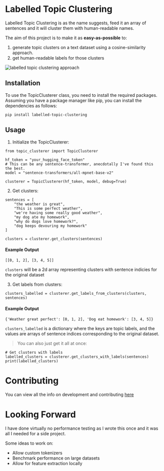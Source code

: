 # Labelled Topic Clustering

Labelled Topic Clustering is as the name suggests, feed it an array of sentences and it will cluster them with human-readable names.

The aim of this project is to make it as **easy-as-possible** to:

1. generate topic clusters on a text dataset using a cosine-similarity approach.
2. get human-readable labels for those clusters

![labelled topic clustering approach](https://github.com/tomhaydn/labelled-topic-clustering/blob/main/docs/diagram-1.png)

## Installation

To use the TopicClusterer class, you need to install the required packages. Assuming you have a package manager like pip, you can install the dependencies as follows:

`pip install labelled-topic-clustering`

## Usage

1. Initialize the TopicClusterer:

```
from topic_clusterer import TopicClusterer

hf_token = "your_hugging_face_token"
# This can be any sentence-transformer, anecdotally I've found this the best.
model = "sentence-transformers/all-mpnet-base-v2"

clusterer = TopicClusterer(hf_token, model, debug=True)
```

2. Get clusters:

```
sentences = [
    "the weather is great",
    "This is some perfect weather",
    "we're having some really good weather",
    "my dog ate my homework",
    "why do dogs love homework?",
    "dog keeps devouring my homework"
]

clusters = clusterer.get_clusters(sentences)
```

#### Example Output

```
[[0, 1, 2], [3, 4, 5]]
```

`clusters` will be a 2d array representing clusters with sentence indicies for the original dataset

3. Get labels from clusters:

```
clusters_labelled = clusterer.get_labels_from_clusters(clusters, sentences)
```

#### Example Output

```
{'Weather great perfect': [0, 1, 2], 'Dog eat homework': [3, 4, 5]}
```

`clusters_labelled` is a dictionary where the keys are topic labels, and the values are arrays of sentence indices corresponding to the original dataset.

> You can also just get it all at once:

```
# Get clusters with labels
labelled_clusters = clusterer.get_clusters_with_labels(sentences)
print(labelled_clusters)
```

# Contributing

You can view all the info on development and contributing [here](./CONTRIBUTING.md)

# Looking Forward

I have done virtually no performance testing as I wrote this once and it was all I needed for a side project.

Some ideas to work on:

- Allow custom tokenizers
- Benchmark performance on large datasets
- Allow for feature extraction locally
